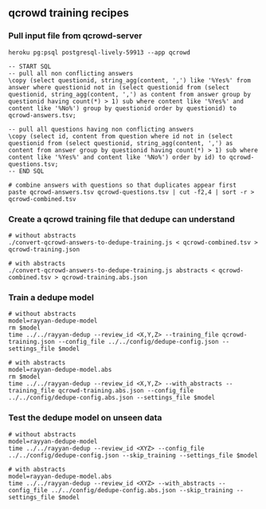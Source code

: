 ## qcrowd training recipes

### Pull input file from qcrowd-server

    heroku pg:psql postgresql-lively-59913 --app qcrowd

    -- START SQL
    -- pull all non conflicting answers
    \copy (select questionid, string_agg(content, ',') like '%Yes%' from answer where questionid not in (select questionid from (select questionid, string_agg(content, ',') as content from answer group by questionid having count(*) > 1) sub where content like '%Yes%' and content like '%No%') group by questionid order by questionid) to qcrowd-answers.tsv;

    -- pull all questions having non conflicting answers
    \copy (select id, content from question where id not in (select questionid from (select questionid, string_agg(content, ',') as content from answer group by questionid having count(*) > 1) sub where content like '%Yes%' and content like '%No%') order by id) to qcrowd-questions.tsv;
    -- END SQL

    # combine answers with questions so that duplicates appear first
    paste qcrowd-answers.tsv qcrowd-questions.tsv | cut -f2,4 | sort -r > qcrowd-combined.tsv

### Create a qcrowd training file that dedupe can understand

    # without abstracts
    ./convert-qcrowd-answers-to-dedupe-training.js < qcrowd-combined.tsv > qcrowd-training.json

    # with abstracts
    ./convert-qcrowd-answers-to-dedupe-training.js abstracts < qcrowd-combined.tsv > qcrowd-training.abs.json

### Train a dedupe model

    # without abstracts
    model=rayyan-dedupe-model
    rm $model
    time ../../rayyan-dedup --review_id <X,Y,Z> --training_file qcrowd-training.json --config_file ../../config/dedupe-config.json --settings_file $model
    
    # with abstracts
    model=rayyan-dedupe-model.abs
    rm $model
    time ../../rayyan-dedup --review_id <X,Y,Z> --with_abstracts --training_file qcrowd-training.abs.json --config_file ../../config/dedupe-config.abs.json --settings_file $model

### Test the dedupe model on unseen data

    # without abstracts
    model=rayyan-dedupe-model
    time ../../rayyan-dedup --review_id <XYZ> --config_file ../../config/dedupe-config.json --skip_training --settings_file $model
    
    # with abstracts
    model=rayyan-dedupe-model.abs
    time ../../rayyan-dedup --review_id <XYZ> --with_abstracts --config_file ../../config/dedupe-config.abs.json --skip_training --settings_file $model
